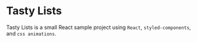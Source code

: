 # Tasty Lists

Tasty Lists is a small React sample project using `React`, `styled-components`, and `css animations`.
